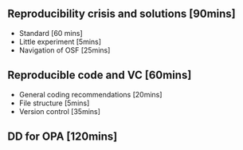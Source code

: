 ## Reproducibility crisis and solutions [90mins]
- Standard [60 mins]
- Little experiment [5mins]
- Navigation of OSF  [25mins]


## Reproducible code and VC [60mins]
- General coding recommendations [20mins]
- File structure [5mins]
- Version control [35mins]

## DD for OPA [120mins]
